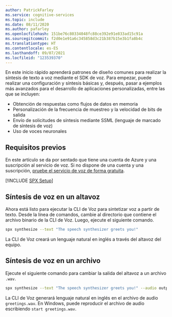 ```yaml
---
author: PatrickFarley
ms.service: cognitive-services
ms.topic: include
ms.date: 08/11/2020
ms.author: pafarley
ms.openlocfilehash: 151be76c80334048fc88ce392e91e833ad15c91a
ms.sourcegitcommit: f2d0e1e91a6c345858d3c21b387b15e3b1fa8b4c
ms.translationtype: HT
ms.contentlocale: es-ES
ms.lasthandoff: 09/07/2021
ms.locfileid: "123539370"
---
```

En este inicio rápido aprenderá patrones de diseño comunes para realizar la síntesis de texto a voz mediante el SDK de voz. Para empezar, puede realizar una configuración y síntesis básicas y, después, pasar a ejemplos más avanzados para el desarrollo de aplicaciones personalizadas, entre las que se incluyen:

* Obtención de respuestas como flujos de datos en memoria
* Personalización de la frecuencia de muestreo y la velocidad de bits de salida
* Envío de solicitudes de síntesis mediante SSML (lenguaje de marcado de síntesis de voz)
* Uso de voces neuronales

## <a name="prerequisites"></a>Requisitos previos

En este artículo se da por sentado que tiene una cuenta de Azure y una suscripción al servicio de voz. Si no dispone de una cuenta y una suscripción, [pruebe el servicio de voz de forma gratuita](../../../overview.md#try-the-speech-service-for-free).

[!INCLUDE [SPX Setup](../../spx-setup.md)]

## <a name="synthesize-speech-to-a-speaker"></a>Síntesis de voz en un altavoz

Ahora está listo para ejecutar la CLI de Voz para sintetizar voz a partir de texto. Desde la línea de comandos, cambie al directorio que contiene el archivo binario de la CLI de Voz. Luego, ejecute el siguiente comando.

```bash
spx synthesize --text "The speech synthesizer greets you!"
```

La CLI de Voz creará un lenguaje natural en inglés a través del altavoz del equipo.

## <a name="synthesize-speech-to-a-file"></a>Síntesis de voz en un archivo

Ejecute el siguiente comando para cambiar la salida del altavoz a un archivo `.wav`.

```bash
spx synthesize --text "The speech synthesizer greets you!" --audio output greetings.wav
```

La CLI de Voz generará lenguaje natural en inglés en el archivo de audio `greetings.wav`.
En Windows, puede reproducir el archivo de audio escribiendo `start greetings.wav`.
